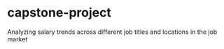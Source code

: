 # capstone-project
Analyzing salary trends across different job titles and locations in the job market
